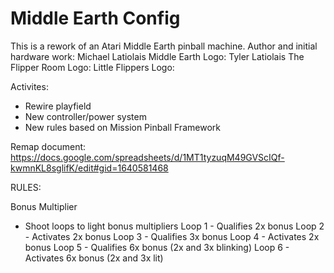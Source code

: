 # Middle Earth Config

This is a rework of an Atari Middle Earth pinball machine.
Author and initial hardware work: Michael Latiolais
Middle Earth Logo: Tyler Latiolais
The Flipper Room Logo:
Little Flippers Logo:

Activites:
- Rewire playfield
- New controller/power system
- New rules based on Mission Pinball Framework

Remap document: https://docs.google.com/spreadsheets/d/1MT1tyzuqM49GVScIQf-kwmnKL8sglifK/edit#gid=1640581468


RULES:

Bonus Multiplier
- Shoot loops to light bonus multipliers
  Loop 1 - Qualifies 2x bonus
  Loop 2 - Activates 2x bonus
  Loop 3 - Qualifies 3x bonus
  Loop 4 - Activates 2x bonus
  Loop 5 - Qualifies 6x bonus (2x and 3x blinking)
  Loop 6 - Activates 6x bonus (2x and 3x lit)
